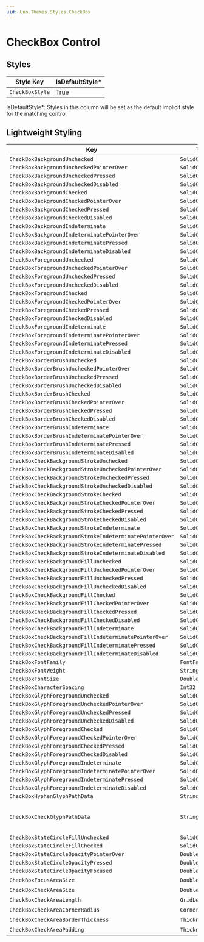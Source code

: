 ```yaml
---
uid: Uno.Themes.Styles.CheckBox
---
```


# CheckBox Control

## Styles

| Style Key       | IsDefaultStyle\* |
|-----------------|------------------|
| `CheckBoxStyle` | True             |

IsDefaultStyle\*: Styles in this column will be set as the default implicit style for the matching control

## Lightweight Styling

| Key                                                     | Type              | Value                                                                                                |
|---------------------------------------------------------|-------------------|------------------------------------------------------------------------------------------------------|
| `CheckBoxBackgroundUnchecked`                           | `SolidColorBrush` | `SystemControlTransparentBrush`                                                                      |
| `CheckBoxBackgroundUncheckedPointerOver`                | `SolidColorBrush` | `SystemControlTransparentBrush`                                                                      |
| `CheckBoxBackgroundUncheckedPressed`                    | `SolidColorBrush` | `SystemControlTransparentBrush`                                                                      |
| `CheckBoxBackgroundUncheckedDisabled`                   | `SolidColorBrush` | `SystemControlTransparentBrush`                                                                      |
| `CheckBoxBackgroundChecked`                             | `SolidColorBrush` | `SystemControlTransparentBrush`                                                                      |
| `CheckBoxBackgroundCheckedPointerOver`                  | `SolidColorBrush` | `SystemControlTransparentBrush`                                                                      |
| `CheckBoxBackgroundCheckedPressed`                      | `SolidColorBrush` | `SystemControlTransparentBrush`                                                                      |
| `CheckBoxBackgroundCheckedDisabled`                     | `SolidColorBrush` | `SystemControlTransparentBrush`                                                                      |
| `CheckBoxBackgroundIndeterminate`                       | `SolidColorBrush` | `SystemControlTransparentBrush`                                                                      |
| `CheckBoxBackgroundIndeterminatePointerOver`            | `SolidColorBrush` | `SystemControlTransparentBrush`                                                                      |
| `CheckBoxBackgroundIndeterminatePressed`                | `SolidColorBrush` | `SystemControlTransparentBrush`                                                                      |
| `CheckBoxBackgroundIndeterminateDisabled`               | `SolidColorBrush` | `SystemControlTransparentBrush`                                                                      |
| `CheckBoxForegroundUnchecked`                           | `SolidColorBrush` | `OnSurfaceVariantBrush`                                                                              |
| `CheckBoxForegroundUncheckedPointerOver`                | `SolidColorBrush` | `OnSurfaceVariantBrush`                                                                              |
| `CheckBoxForegroundUncheckedPressed`                    | `SolidColorBrush` | `OnSurfaceVariantBrush`                                                                              |
| `CheckBoxForegroundUncheckedDisabled`                   | `SolidColorBrush` | `OnSurfaceLowBrush`                                                                                  |
| `CheckBoxForegroundChecked`                             | `SolidColorBrush` | `OnSurfaceVariantBrush`                                                                              |
| `CheckBoxForegroundCheckedPointerOver`                  | `SolidColorBrush` | `OnSurfaceVariantBrush`                                                                              |
| `CheckBoxForegroundCheckedPressed`                      | `SolidColorBrush` | `OnSurfaceVariantBrush`                                                                              |
| `CheckBoxForegroundCheckedDisabled`                     | `SolidColorBrush` | `OnSurfaceLowBrush`                                                                                  |
| `CheckBoxForegroundIndeterminate`                       | `SolidColorBrush` | `OnSurfaceVariantBrush`                                                                              |
| `CheckBoxForegroundIndeterminatePointerOver`            | `SolidColorBrush` | `OnSurfaceVariantBrush`                                                                              |
| `CheckBoxForegroundIndeterminatePressed`                | `SolidColorBrush` | `OnSurfaceVariantBrush`                                                                              |
| `CheckBoxForegroundIndeterminateDisabled`               | `SolidColorBrush` | `OnSurfaceLowBrush`                                                                                  |
| `CheckBoxBorderBrushUnchecked`                          | `SolidColorBrush` | `SystemControlTransparentBrush`                                                                      |
| `CheckBoxBorderBrushUncheckedPointerOver`               | `SolidColorBrush` | `SystemControlTransparentBrush`                                                                      |
| `CheckBoxBorderBrushUncheckedPressed`                   | `SolidColorBrush` | `SystemControlTransparentBrush`                                                                      |
| `CheckBoxBorderBrushUncheckedDisabled`                  | `SolidColorBrush` | `SystemControlTransparentBrush`                                                                      |
| `CheckBoxBorderBrushChecked`                            | `SolidColorBrush` | `SystemControlTransparentBrush`                                                                      |
| `CheckBoxBorderBrushCheckedPointerOver`                 | `SolidColorBrush` | `SystemControlTransparentBrush`                                                                      |
| `CheckBoxBorderBrushCheckedPressed`                     | `SolidColorBrush` | `SystemControlTransparentBrush`                                                                      |
| `CheckBoxBorderBrushCheckedDisabled`                    | `SolidColorBrush` | `SystemControlTransparentBrush`                                                                      |
| `CheckBoxBorderBrushIndeterminate`                      | `SolidColorBrush` | `SystemControlTransparentBrush`                                                                      |
| `CheckBoxBorderBrushIndeterminatePointerOver`           | `SolidColorBrush` | `SystemControlTransparentBrush`                                                                      |
| `CheckBoxBorderBrushIndeterminatePressed`               | `SolidColorBrush` | `SystemControlTransparentBrush`                                                                      |
| `CheckBoxBorderBrushIndeterminateDisabled`              | `SolidColorBrush` | `SystemControlTransparentBrush`                                                                      |
| `CheckBoxCheckBackgroundStrokeUnchecked`                | `SolidColorBrush` | `OnSurfaceVariantBrush`                                                                              |
| `CheckBoxCheckBackgroundStrokeUncheckedPointerOver`     | `SolidColorBrush` | `OnSurfaceBrush`                                                                                     |
| `CheckBoxCheckBackgroundStrokeUncheckedPressed`         | `SolidColorBrush` | `OnSurfaceBrush`                                                                                     |
| `CheckBoxCheckBackgroundStrokeUncheckedDisabled`        | `SolidColorBrush` | `OnSurfaceLowBrush`                                                                                  |
| `CheckBoxCheckBackgroundStrokeChecked`                  | `SolidColorBrush` | `PrimaryBrush`                                                                                       |
| `CheckBoxCheckBackgroundStrokeCheckedPointerOver`       | `SolidColorBrush` | `PrimaryBrush`                                                                                       |
| `CheckBoxCheckBackgroundStrokeCheckedPressed`           | `SolidColorBrush` | `PrimaryBrush`                                                                                       |
| `CheckBoxCheckBackgroundStrokeCheckedDisabled`          | `SolidColorBrush` | `OnSurfaceLowBrush`                                                                                  |
| `CheckBoxCheckBackgroundStrokeIndeterminate`            | `SolidColorBrush` | `PrimaryBrush`                                                                                       |
| `CheckBoxCheckBackgroundStrokeIndeterminatePointerOver` | `SolidColorBrush` | `PrimaryBrush`                                                                                       |
| `CheckBoxCheckBackgroundStrokeIndeterminatePressed`     | `SolidColorBrush` | `PrimaryBrush`                                                                                       |
| `CheckBoxCheckBackgroundStrokeIndeterminateDisabled`    | `SolidColorBrush` | `OnSurfaceLowBrush`                                                                                  |
| `CheckBoxCheckBackgroundFillUnchecked`                  | `SolidColorBrush` | `SystemControlTransparentBrush`                                                                      |
| `CheckBoxCheckBackgroundFillUncheckedPointerOver`       | `SolidColorBrush` | `SystemControlTransparentBrush`                                                                      |
| `CheckBoxCheckBackgroundFillUncheckedPressed`           | `SolidColorBrush` | `SystemControlTransparentBrush`                                                                      |
| `CheckBoxCheckBackgroundFillUncheckedDisabled`          | `SolidColorBrush` | `SystemControlTransparentBrush`                                                                      |
| `CheckBoxCheckBackgroundFillChecked`                    | `SolidColorBrush` | `PrimaryBrush`                                                                                       |
| `CheckBoxCheckBackgroundFillCheckedPointerOver`         | `SolidColorBrush` | `PrimaryBrush`                                                                                       |
| `CheckBoxCheckBackgroundFillCheckedPressed`             | `SolidColorBrush` | `PrimaryBrush`                                                                                       |
| `CheckBoxCheckBackgroundFillCheckedDisabled`            | `SolidColorBrush` | `OnSurfaceLowBrush`                                                                                  |
| `CheckBoxCheckBackgroundFillIndeterminate`              | `SolidColorBrush` | `PrimaryBrush`                                                                                       |
| `CheckBoxCheckBackgroundFillIndeterminatePointerOver`   | `SolidColorBrush` | `PrimaryBrush`                                                                                       |
| `CheckBoxCheckBackgroundFillIndeterminatePressed`       | `SolidColorBrush` | `PrimaryBrush`                                                                                       |
| `CheckBoxCheckBackgroundFillIndeterminateDisabled`      | `SolidColorBrush` | `OnSurfaceLowBrush`                                                                                  |
| `CheckBoxFontFamily`                                    | `FontFamily`      | `MaterialMediumFontFamily`                                                                           |
| `CheckBoxFontWeight`                                    | `String`          | `BodySmallFontWeight`                                                                                |
| `CheckBoxFontSize`                                      | `Double`          | `BodySmallFontSize`                                                                                  |
| `CheckBoxCharacterSpacing`                              | `Int32`           | `BodySmallCharacterSpacing`                                                                          |
| `CheckBoxGlyphForegroundUnchecked`                      | `SolidColorBrush` | `SystemControlTransparentBrush`                                                                      |
| `CheckBoxGlyphForegroundUncheckedPointerOver`           | `SolidColorBrush` | `SystemControlTransparentBrush`                                                                      |
| `CheckBoxGlyphForegroundUncheckedPressed`               | `SolidColorBrush` | `SystemControlTransparentBrush`                                                                      |
| `CheckBoxGlyphForegroundUncheckedDisabled`              | `SolidColorBrush` | `SystemControlTransparentBrush`                                                                      |
| `CheckBoxGlyphForegroundChecked`                        | `SolidColorBrush` | `OnPrimaryBrush`                                                                                     |
| `CheckBoxGlyphForegroundCheckedPointerOver`             | `SolidColorBrush` | `OnPrimaryBrush`                                                                                     |
| `CheckBoxGlyphForegroundCheckedPressed`                 | `SolidColorBrush` | `OnPrimaryBrush`                                                                                     |
| `CheckBoxGlyphForegroundCheckedDisabled`                | `SolidColorBrush` | `OnPrimaryBrush`                                                                                     |
| `CheckBoxGlyphForegroundIndeterminate`                  | `SolidColorBrush` | `OnPrimaryBrush`                                                                                     |
| `CheckBoxGlyphForegroundIndeterminatePointerOver`       | `SolidColorBrush` | `OnPrimaryBrush`                                                                                     |
| `CheckBoxGlyphForegroundIndeterminatePressed`           | `SolidColorBrush` | `OnPrimaryBrush`                                                                                     |
| `CheckBoxGlyphForegroundIndeterminateDisabled`          | `SolidColorBrush` | `OnPrimaryBrush`                                                                                     |
| `CheckBoxHyphenGlyphPathData`                           | `String`          | `M0,0L32,0 32,5.3 0,5.3z`                                                                            |
| `CheckBoxCheckGlyphPathData`                            | `String`          | `M28.718018,0L32,3.2819897 10.666016,24.616999 0,13.951997 3.2810059,10.670007 10.666016,18.055033z` |
| `CheckBoxStateCircleFillUnchecked`                      | `SolidColorBrush` | `OnSurfaceBrush`                                                                                     |
| `CheckBoxStateCircleFillChecked`                        | `SolidColorBrush` | `PrimaryBrush`                                                                                       |
| `CheckBoxStateCircleOpacityPointerOver`                 | `Double`          | `HoverOpacity`                                                                                       |
| `CheckBoxStateCircleOpacityPressed`                     | `Double`          | `PressedOpacity`                                                                                     |
| `CheckBoxStateCircleOpacityFocused`                     | `Double`          | `FocusedOpacity`                                                                                     |
| `CheckBoxFocusAreaSize`                                 | `Double`          | 40                                                                                                   |
| `CheckBoxCheckAreaSize`                                 | `Double`          | 18                                                                                                   |
| `CheckBoxCheckAreaLength`                               | `GridLength`      | 40                                                                                                   |
| `CheckBoxCheckAreaCornerRadius`                         | `CornerRadius`    | 2                                                                                                    |
| `CheckBoxCheckAreaBorderThickness`                      | `Thickness`       | 2                                                                                                    |
| `CheckBoxCheckAreaPadding`                              | `Thickness`       | 8,0,0,0                                                                                              |
